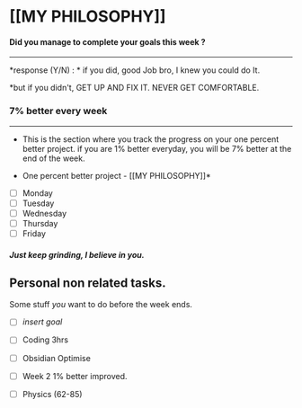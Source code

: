 
# [[MY PHILOSOPHY]]

#### Did you manage to complete your goals this week ?
---
*response (Y/N) : *
if you did,  good Job bro, I knew you could do It.

*but if you didn't, GET UP AND FIX IT.
NEVER GET COMFORTABLE.


### 7% better every week
---
- This is the section where you track the progress on your one percent better project. if you are 1% better everyday, you will be 7%  better at the end of the week. 
* One percent better project - [[MY PHILOSOPHY]]*
- [ ] Monday 
- [ ] Tuesday
- [ ] Wednesday
- [ ] Thursday
- [ ] Friday

##### Just keep grinding, I believe in you.

## Personal non related tasks. 
Some stuff *you* want to do before the week ends. 
- [ ] *insert goal*
- [ ] Coding 3hrs
- [ ] Obsidian Optimise
- [ ] Week 2 1% better improved. 
- [ ] Physics (62-85)

